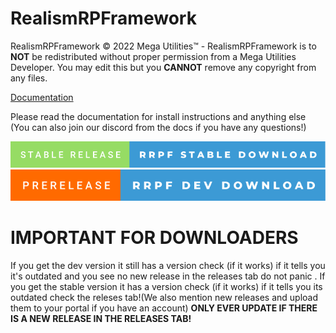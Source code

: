 # RealismRPFramework

RealismRPFramework © 2022 Mega Utilities™ - RealismRPFramework is to **NOT** be redistributed without proper permission from a Mega Utilities Developer. You may edit this but you **CANNOT** remove any copyright from any files.

[Documentation](https://hoopcolton14.gitbook.io/roleplayutilities/mega-mods/our-created-mods/fivem/realismrpframework)

Please read the documentation for install instructions and anything else (You can also join our discord from the docs if you have any questions!)


[<img src="https://github.com/Roleplay-Utilities/FiveM-ScriptsDirectory/blob/main/RealismRPFramework/stable-release-rrpf-stable-download.svg">](https://google.com)
[<img src="https://github.com/Roleplay-Utilities/FiveM-ScriptsDirectory/blob/main/RealismRPFramework/prerelease-rrpf-dev-download.svg">](https://google.com)

# IMPORTANT FOR DOWNLOADERS
If you get the dev version it still has a version check (if it works) if it tells you it's outdated and you see no new release in the releases tab do not panic .
If you get the stable version it has a version check (if it works) if it tells you its outdated check the releses tab!(We also mention new releases and upload them to your portal if you have an account)
**ONLY EVER UPDATE IF THERE IS A NEW RELEASE IN THE RELEASES TAB!**
